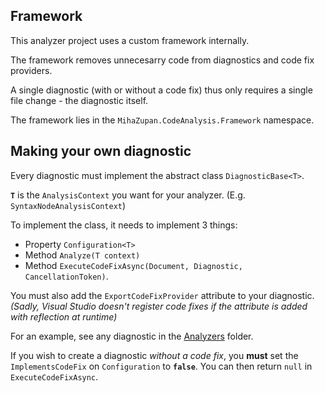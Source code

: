 ## Framework

This analyzer project uses a custom framework internally.

The framework removes unnecesarry code from diagnostics and code fix providers.

A single diagnostic (with or without a code fix) thus only requires a single file change - the diagnostic itself.

The framework lies in the `MihaZupan.CodeAnalysis.Framework` namespace.

## Making your own diagnostic

Every diagnostic must implement the abstract class `DiagnosticBase<T>`.

**`T`** is the `AnalysisContext` you want for your analyzer. (E.g. `SyntaxNodeAnalysisContext`)

To implement the class, it needs to implement 3 things:
* Property `Configuration<T>`
* Method `Analyze(T context)`
* Method `ExecuteCodeFixAsync(Document, Diagnostic, CancellationToken)`.

You must also add the `ExportCodeFixProvider` attribute to your diagnostic.
*(Sadly, Visual Studio doesn't register code fixes if the attribute is added with reflection at runtime)*

For an example, see any diagnostic in the [Analyzers](https://github.com/MihaZupan/Telegram.Bot.Analyzers/tree/master/src/Telegram.Bot.Analyzers/Analyzers) folder.

If you wish to create a diagnostic *without a code fix*, you **must** set the `ImplementsCodeFix` on `Configuration` to **`false`**.
You can then return `null` in `ExecuteCodeFixAsync`.